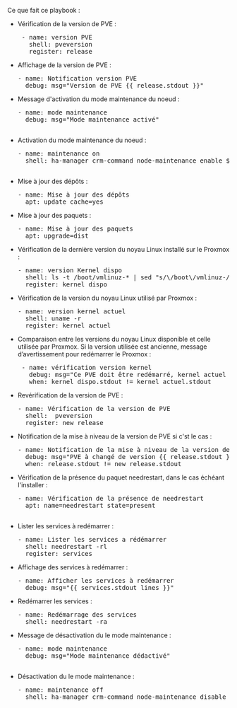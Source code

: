 Ce que fait ce playbook :
<ul>
<li>Vérification de la version de PVE :</li>
<pre>
 - name: version PVE
   shell: pveversion
   register: release
</pre>
<li>Affichage de la version de PVE :</li>
<pre>
- name: Notification version PVE
  debug: msg="Version de PVE {{ release.stdout }}"
</pre>
<li>Message d'activation du mode maintenance du noeud :</li>
<pre>
- name: mode maintenance
  debug: msg="Mode maintenance activé"
 </pre>
<li>Activation du mode maintenance du noeud :</li>
 <pre>
- name: maintenance on
  shell: ha-manager crm-command node-maintenance enable $(hostname) 
 </pre>
<li>Mise à jour des dépôts :</li>
<pre>
- name: Mise à jour des dépôts
  apt: update_cache=yes
</pre>
<li>Mise à jour des paquets :</li>
<pre>
- name: Mise à jour des paquets
  apt: upgrade=dist
</pre>
<li>Vérification de la dernière version du noyau Linux installé sur le Proxmox :</li>
<pre>
- name: version Kernel dispo
  shell: ls -t /boot/vmlinuz-* | sed "s/\/boot\/vmlinuz-//g" | head -n1
  register: kernel_dispo
</pre>
 <li>Vérification de la version du noyau Linux utilisé par Proxmox :</li>
<pre>
- name: version kernel actuel
  shell: uname -r
  register: kernel_actuel
</pre>
<li>Comparaison entre les versions du noyau Linux disponible et celle utilisée par Proxmox. Si la version utilisée est ancienne, message d’avertissement pour redémarrer le Proxmox :</li>
<pre>
 - name: vérification version kernel
   debug: msg="Ce PVE doit être redémarré, kernel actuel {{ kernel_actuel.stdout }} kernel disponible {{ kernel_dispo.stdout }}"
   when: kernel_dispo.stdout != kernel_actuel.stdout
</pre>
<li>Revérification de la version de PVE :</li>
<pre>
- name: Vérification de la version de PVE
  shell:  pveversion
  register: new_release
</pre>
<li>Notification de la mise à niveau de la version de PVE si c'st le cas :</li>
<pre>
- name: Notification de la mise à niveau de la version de PVE
  debug: msg="PVE à changé de version {{ release.stdout }} à {{ new_release.stdout }}"
  when: release.stdout != new_release.stdout
</pre>
<li>Vérification de la présence du paquet needrestart, dans le cas échéant l'installer :</li>
<pre>
- name: Vérification de la présence de needrestart
  apt: name=needrestart state=present
 </pre>
<li>Lister les services à redémarrer :</li>
<pre>
- name: Lister les services a rédémarrer
  shell: needrestart -rl
  register: services
</pre>
<li>Affichage des services à redémarrer :</li>
<pre>
- name: Afficher les services à redémarrer
  debug: msg="{{ services.stdout_lines }}"
</pre>
<li>Redémarrer les services :</li>
<pre>
- name: Redémarrage des services
  shell: needrestart -ra
</pre>
<li>Message de désactivation du le mode maintenance :</li>
 <pre>
- name: mode maintenance
  debug: msg="Mode maintenance dédactivé"
  </pre>
<li>Désactivation du le mode maintenance :</li>
  <pre>
- name: maintenance off
  shell: ha-manager crm-command node-maintenance disable $(hostname)
   </pre>
</ul>

